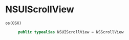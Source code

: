 # NSUIScrollView

<dl>
<dt><code>os(OSX)</code></dt>
<dd>

``` swift
public typealias NSUIScrollView = NSScrollView
```

</dd>
</dl>
